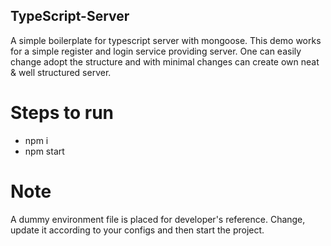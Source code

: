 ## TypeScript-Server
A simple boilerplate for typescript server with mongoose. This demo works for a simple register and login  service providing server. One can easily change adopt the structure and with minimal changes can create own neat & well structured server.

# Steps to run
- npm i
- npm start

# Note
A dummy environment file is placed for developer's reference. Change, update it according to your configs and then start the project.
